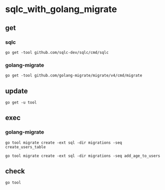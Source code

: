 # sqlc_with_golang_migrate

## get

### sqlc
```
go get -tool github.com/sqlc-dev/sqlc/cmd/sqlc
```

### golang-migrate
```
go get -tool github.com/golang-migrate/migrate/v4/cmd/migrate
```

## update

```
go get -u tool
```

## exec

### golang-migrate
```
go tool migrate create -ext sql -dir migrations -seq create_users_table
```
```
go tool migrate create -ext sql -dir migrations -seq add_age_to_users
```

## check

```
go tool
```
